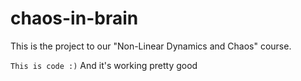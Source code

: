 # chaos-in-brain
This is the project to our "Non-Linear Dynamics and Chaos" course.

` This is code :) ` And it's working pretty good
